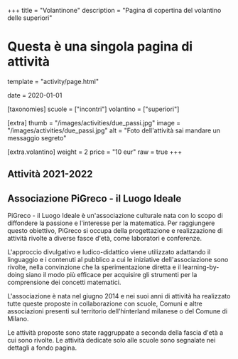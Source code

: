 +++
title = "Volantinone"
description = "Pagina di copertina del volantino delle superiori"

# Questa è una singola pagina di attività
template = "activity/page.html"

date = 2020-01-01

[taxonomies]
scuole = ["incontri"]
volantino = ["superiori"]

[extra]
thumb = "/images/activities/due_passi.jpg"
image = "/images/activities/due_passi.jpg"
alt = "Foto dell'attività sai mandare un messaggio segreto"

[extra.volantino]
weight = 2
price = "10 eur"
raw = true
+++

<section class="page">

# Attività 2021-2022

## Associazione PiGreco - il Luogo Ideale

PiGreco - il Luogo Ideale è un'associazione culturale nata con lo
scopo di diffondere la passione e l'interesse per la matematica. Per
raggiungere questo obiettivo, PiGreco si occupa della progettazione
e realizzazione di attività rivolte a diverse fasce d'età, come
laboratori e conferenze.

L'approccio divulgativo e ludico-didattico
viene utilizzato adattando il linguaggio e
i contenuti al pubblico a cui le iniziative
dell'associazione sono rivolte, nella
convinzione che la sperimentazione
diretta e il learning-by-doing siano il
modo più efficace per acquisire gli
strumenti per la comprensione dei
concetti matematici.

L'associazione è nata nel giugno 2014 e nei suoi anni di attività ha
realizzato tutte queste proposte in collaborazione con scuole,
Comuni e altre associazioni presenti sul territorio dell'hinterland
milanese o del Comune di Milano.

Le attività proposte sono state
raggruppate a seconda della fascia
d'età a cui sono rivolte. Le attività
dedicate solo alle scuole sono
segnalate nei dettagli a fondo
pagina.

</section>
